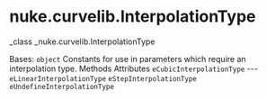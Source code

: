 # nuke.curvelib.InterpolationType
_class _nuke.curvelib.InterpolationType

Bases: `object`
Constants for use in parameters which require an interpolation type.
Methods
Attributes
`eCubicInterpolationType` ---
`eLinearInterpolationType`
`eStepInterpolationType`
`eUndefineInterpolationType`